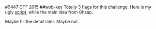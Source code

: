 #9447 CTF 2015
##wob-key
Totally 3 flags for this challenge. Here is my ugly [script](./wob-client.py), while the main idea from Ghsap.

Maybe fill the detail later. Maybe not.